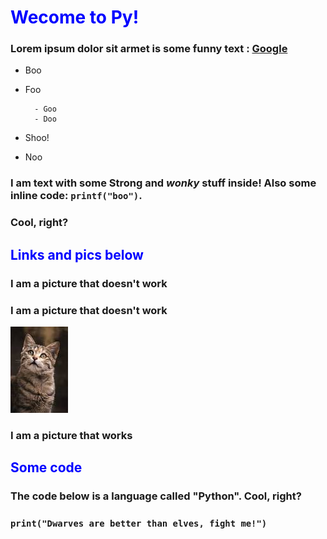 # <span style="color:blue">Wecome to Py!</span>
### Lorem ipsum dolor sit armet is some funny text : [Google](https://www.google.com/)
+ Boo
+ Foo

        - Goo
        - Doo

+ Shoo!
+ Noo

### I am text with some **Strong** and *wonky* stuff inside! Also some inline code: ```printf("boo")```.
### Cool, right?   
## <span style="color:blue">Links and pics below</span>
### I am a picture that doesn't work

###  I am a picture that doesn't work
![](Cat.png)

### I am a picture that works

## <span style="color:blue"> Some code</span>
### The code below is a language called "Python". Cool, right?
### ```print("Dwarves are better than elves, fight me!")```
​
